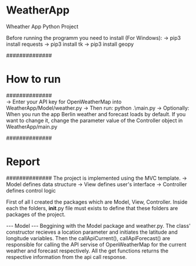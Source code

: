 # WeatherApp
Wheather App Python Project 


Before running the programm you need to install (For Windows):
-> pip3 install requests
-> pip3 install tk
-> pip3 install geopy

##############
# How to run #
##############     
-> Enter your API key for OpenWeatherMap into WeatherApp/Model/weather.py
-> Then run: python .\main.py
-> Optionally: When you run the app Berlin weather and forecast loads by default. 
   If you want to change it, change the parameter value of the Controller object in WeatherApp/main.py


##############
#   Report   #
##############
The project is implemented using the MVC template.
-> Model defines data structure
-> View defines user's interface
-> Controller defines control logic

First of all I created the packages which are Model, View, Controller. Inside each the folders, __init__.py file must exists to define that these folders are packages of the project.

--- Model ---
Beggining with the Model package and weather.py. The class' constructor recieves a location parameter and initiates the latitude and longitude variables.
Then the callApiCurrent(), callApiForecast() are responsible for calling the API servise of OpenWeatherMap for the current weather and forecast respectively.
All the get functions returns the respective information from the api call response.
